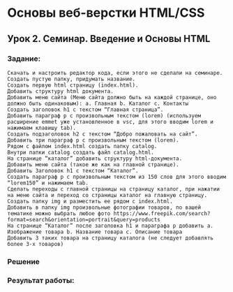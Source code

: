 # Основы веб-верстки HTML/CSS
## Урок 2. Семинар. Введение и Основы HTML

### Задание:


    Скачать и настроить редактор кода, если этого не сделали на семинаре.
    Создать пустую папку, придумать название.
    Создать первую html страницу (index.html).
    Добавить структуру html документа.
    Добавить меню сайта (Меню сайта должно быть на каждой странице, оно должно быть одинаковым): a. Главная b. Каталог c. Контакты
    Создать заголовок h1 с текстом “Главная страница”.
    Добавить параграф p с произвольным текстом (lorem) (используем расширение emmet уже установленное в vsc, для этого вводим lorem и нажимаем клавишу tab).
    Создать подзаголовок h2 с текстом “Добро пожаловать на сайт”.
    Добавить три параграф p с произвольным текстом (lorem).
    Рядом с файлом index.html создать папку catalog.
    Внутри папки catalog создать файл catalog.html.
    На странице “каталог” добавить структуру html-документа.
    Добавить меню сайта (такое же как на главной странице).
    Добавить Заголовок h1 с текстом “Каталог”.
    Создать параграф p с произвольным текстом из 150 слов для этого вводим “lorem150” и нажимаем tab.
    Сделать переходы с главной страницы на страницу каталог, при нажатии на меню сайта и переход со страницы каталог на главную страницу.
    Создать папку img и разместить ее рядом с index.html.
    Добавить в папку img произвольные фотографии товаров, по вашей тематике можно выбрать любое фото https://www.freepik.com/search?format=search&orientation=portrait&query=products
    На странице “Каталог” после заголовка h1 и параграфа p добавить a. Изображение товара b. Название товара c. Описание товара
    Добавить 3 таких товара на страницу каталога (не следует добавлять более 3-х товаров)


### Решение


### Результат работы:
